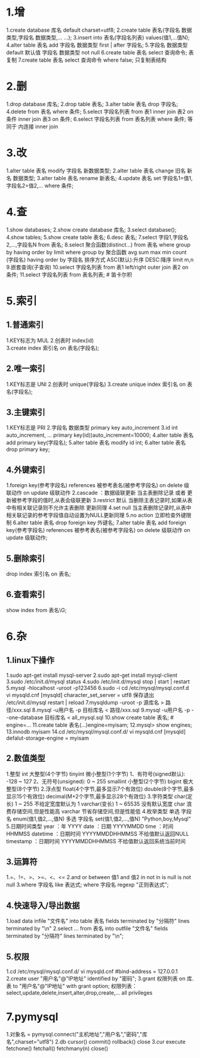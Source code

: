 # 1.增

1.create database 库名 default charset=utf8;
2.create table 表名(字段名 数据类型,字段名 数据类型,... ...);
3.insert into 表名(字段名列表) values(值1,...值N);
4.alter table 表名 add 字段名 数据类型 first | after 字段名;
5.字段名 数据类型 default 默认值 字段名 数据类型 not null
6.create table 表名 select 查询命令; 表复制
7.create table 表名 select 查询命令 where false; 只复制表结构

# 2.删

1.drop database 库名;
2.drop table 表名;
3.alter table 表名 drop 字段名;
4.delete from 表名 where 条件;
5.select 字段名列表 from 表1
  inner join 表2 on 条件 inner join 表3 on 条件;
6.select 字段名列表 from 表名列表 where 条件;
    等同于 内连接 inner join

# 3.改

1.alter table 表名 modify 字段名 新数据类型;
2.alter table 表名 change 旧名 新名 数据类型;
3.alter table 表名 rename 新表名;
4.update 表名 set 字段名1=值1,字段名2=值2,... where 条件;

# 4.查

1.show databases;
2.show create database 库名;
3.select database();
4.show tables;
5.show create table 表名;
6.desc 表名;
7.select 字段1,字段名2,...,字段名N from 表名;
8.select 聚合函数(distinct...) from 表名 where group by having order by limit
  where
  group by
  聚合函数 avg sum max min count (字段名)
  having
  order by 字段名 排序方式 ASC(默认):升序 DESC:降序
  limit m,n
9.嵌套查询(子查询)
10.select 字段名列表 from 表1
    left/right outer join 表2 on 条件;
11.select 字段名列表 from 表名列表;  # 笛卡尔积

# 5.索引

## 1.普通索引

  1.KEY标志为 MUL
  2.创表时 index(id)  
  3.create index 索引名 on 表名(字段名);

## 2.唯一索引

  1.KEY标志是 UNI
  2.创表时 unique(字段名)
  3.create unique index 索引名 on 表名(字段名);

## 3.主键索引

  1.KEY标志是 PRI
  2.字段名 数据类型 primary key auto_increment
  3.id int auto_increment,
    ...
    primary key(id))auto_increment=10000;
  4.alter table 表名 add primary key(字段名);
  5.alter table 表名 modify id int;
  6.alter table 表名 drop primary key;

## 4.外键索引

  1.foreign key(参考字段名) references 被参考表名(被参考字段名)
    on delete 级联动作 on update 级联动作
  2.cascade ：数据级联更新
    当主表删除记录 或者 更新被参考字段的值时,从表会级联更新
  3.restrict 默认 
    当删除主表记录时,如果从表中有相关联记录则不允许主表删除 更新同理
  4.set null
    当主表删除记录时,从表中相关联记录的参考字段值自动设置为NULL更新同理
  5.no action 立即检查外键限制 
  6.alter table 表名 drop foreign key 外键名;
  7.alter table 表名 add foreign key(参考字段名)
    references 被参考表名(被参考字段名)
    on delete 级联动作
    on update 级联动作;

## 5.删除索引

drop index 索引名 on 表名;

## 6.查看索引

show index from 表名\G;

# 6.杂

## 1.linux下操作

1.sudo apt-get install mysql-server
2.sudo apt-get install mysql-client
3.sudo /etc/init.d/mysql status
4.sudo /etc/init.d/mysql stop | start | restart
5.mysql -hlocalhost -uroot -p123456
6.sudo -i
  cd /etc/mysql/mysql.conf.d
  vi mysqld.cnf [mysqld] character_set_server = utf8 保存退出
  /etc/init.d/mysql restart | reload
7.mysqldump -uroot -p 源库名 > 路径/xxx.sql
8.mysql -u用户名 -p 目标库名 < 路径/xxx.sql
9.mysql -u用户名 -p --one-database 目标库名 < all_mysql.sql
10.show create table 表名;  # engine=...
11.create table 表名(...)engine=myisam;
12.mysql> show engines;
13.innodb  myisam
14.cd /etc/mysql/mysql.conf.d/
  vi mysqld.cnf
  [mysqld]
  defalut-storage-engine = myisam

## 2.数值类型

1.整型
  int 大整型(4个字节)
  tinyint 微小整型(1个字节)
    1、有符号(signed默认): -128 ~ 127
    2、无符号(unsigned): 0 ~ 255
  smallint 小整型(2个字节)
  bigint 极大整型(8个字节)
2.浮点型
  float(4个字节,最多显示7个有效位)
  double(8个字节,最多显示15个有效位)
  decimal(M+2个字节,最多显示28个有效位)
3.字符类型
  char(定长) 1 ~ 255 不给定宽度默认为 1
  varchar(变长) 1 ~ 65535 没有默认宽度
  char 浪费存储空间,但是性能高
  varchar 节省存储空间,但是性能低
4.枚举类型
  单选 字段名 enum(值1,值2,...,值N)
  多选 字段名 set(值1,值2,...,值N) "Python,boy,Mysql"
5.日期时间类型
  year ：年 YYYY
  date ：日期 YYYYMMDD
  time ：时间 HHMMSS
  datetime ：日期时间 YYYYMMDDHHMMSS 不给值默认返回NULL
  timestamp ：日期时间 YYYYMMDDHHMMSS 不给值默认返回系统当前时间

## 3.运算符

1.=、!=、>、>=、<、<=
2.and or  between 值1 and 值2  in not in is null is not null
3.where 字段名 like 表达式; where 字段名 regexp "正则表达式";

## 4.快速导入/导出数据

1.load data infile "文件名"
  into table 表名
  fields terminated by "分隔符"
  lines terminated by "\n"
2.select ... from 表名
  into outfile "文件名"
  fields terminated by "分隔符"
  lines terminated by "\n";

## 5.权限

1.cd /etc/mysql/mysql.conf.d/
  vi mysqld.cnf #bind-address = 127.0.0.1
2.create user "用户名"@"IP地址" identified by "密码";
3.grant 权限列表 on 库.表 to "用户名"@"IP地址" with grant option;
  权限列表：select,update,delete,insert,alter,drop,create,...
          all privileges

# 7.pymysql

1.对象名 = pymysql.connect("主机地址","用户名","密码","库名",charset="utf8")
2.db cursor() commit() rollback() close
3.cur execute fetchone() fetchall() fetchmany(n) close()
